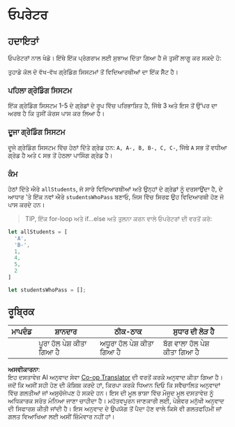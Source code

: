 <!--
CO_OP_TRANSLATOR_METADATA:
{
  "original_hash": "bf62b82567e6f9bdf4abda9ae0ccb64a",
  "translation_date": "2025-08-25T21:38:30+00:00",
  "source_file": "2-js-basics/3-making-decisions/assignment.md",
  "language_code": "pa"
}
-->
# ਓਪਰੇਟਰ

## ਹਦਾਇਤਾਂ

ਓਪਰੇਟਰਾਂ ਨਾਲ ਖੇਡੋ। ਇੱਥੇ ਇੱਕ ਪ੍ਰੋਗਰਾਮ ਲਈ ਸੁਝਾਅ ਦਿੱਤਾ ਗਿਆ ਹੈ ਜੋ ਤੁਸੀਂ ਲਾਗੂ ਕਰ ਸਕਦੇ ਹੋ:

ਤੁਹਾਡੇ ਕੋਲ ਦੋ ਵੱਖ-ਵੱਖ ਗ੍ਰੇਡਿੰਗ ਸਿਸਟਮਾਂ ਤੋਂ ਵਿਦਿਆਰਥੀਆਂ ਦਾ ਇੱਕ ਸੈੱਟ ਹੈ।

### ਪਹਿਲਾ ਗ੍ਰੇਡਿੰਗ ਸਿਸਟਮ

ਇੱਕ ਗ੍ਰੇਡਿੰਗ ਸਿਸਟਮ 1-5 ਦੇ ਗ੍ਰੇਡਾਂ ਦੇ ਰੂਪ ਵਿੱਚ ਪਰਿਭਾਸ਼ਿਤ ਹੈ, ਜਿੱਥੇ 3 ਅਤੇ ਇਸ ਤੋਂ ਉੱਪਰ ਦਾ ਅਰਥ ਹੈ ਕਿ ਤੁਸੀਂ ਕੋਰਸ ਪਾਸ ਕਰ ਲਿਆ ਹੈ।

### ਦੂਜਾ ਗ੍ਰੇਡਿੰਗ ਸਿਸਟਮ

ਦੂਜੇ ਗ੍ਰੇਡਿੰਗ ਸਿਸਟਮ ਵਿੱਚ ਹੇਠਾਂ ਦਿੱਤੇ ਗ੍ਰੇਡ ਹਨ: `A, A-, B, B-, C, C-`, ਜਿੱਥੇ `A` ਸਭ ਤੋਂ ਵਧੀਆ ਗ੍ਰੇਡ ਹੈ ਅਤੇ `C` ਸਭ ਤੋਂ ਹੇਠਲਾ ਪਾਸਿੰਗ ਗ੍ਰੇਡ ਹੈ।

### ਕੰਮ

ਹੇਠਾਂ ਦਿੱਤੇ ਐਰੇ `allStudents`, ਜੋ ਸਾਰੇ ਵਿਦਿਆਰਥੀਆਂ ਅਤੇ ਉਨ੍ਹਾਂ ਦੇ ਗ੍ਰੇਡਾਂ ਨੂੰ ਦਰਸਾਉਂਦਾ ਹੈ, ਦੇ ਆਧਾਰ 'ਤੇ ਇੱਕ ਨਵਾਂ ਐਰੇ `studentsWhoPass` ਬਣਾਓ, ਜਿਸ ਵਿੱਚ ਸਿਰਫ ਉਹ ਵਿਦਿਆਰਥੀ ਹੋਣ ਜੋ ਪਾਸ ਕਰਦੇ ਹਨ।

> TIP, ਇੱਕ for-loop ਅਤੇ if...else ਅਤੇ ਤੁਲਨਾ ਕਰਨ ਵਾਲੇ ਓਪਰੇਟਰਾਂ ਦੀ ਵਰਤੋਂ ਕਰੋ:

```javascript
let allStudents = [
  'A',
  'B-',
  1,
  4,
  5,
  2
]

let studentsWhoPass = [];
```

## ਰੂਬ੍ਰਿਕ

| ਮਾਪਦੰਡ | ਸ਼ਾਨਦਾਰ                        | ਠੀਕ-ਠਾਕ                      | ਸੁਧਾਰ ਦੀ ਲੋੜ ਹੈ               |
| -------- | ------------------------------ | ----------------------------- | ------------------------------- |
|          | ਪੂਰਾ ਹੱਲ ਪੇਸ਼ ਕੀਤਾ ਗਿਆ ਹੈ      | ਅਧੂਰਾ ਹੱਲ ਪੇਸ਼ ਕੀਤਾ ਗਿਆ ਹੈ   | ਬੱਗ ਵਾਲਾ ਹੱਲ ਪੇਸ਼ ਕੀਤਾ ਗਿਆ ਹੈ |

**ਅਸਵੀਕਾਰਨਾ**:  
ਇਹ ਦਸਤਾਵੇਜ਼ AI ਅਨੁਵਾਦ ਸੇਵਾ [Co-op Translator](https://github.com/Azure/co-op-translator) ਦੀ ਵਰਤੋਂ ਕਰਕੇ ਅਨੁਵਾਦ ਕੀਤਾ ਗਿਆ ਹੈ। ਜਦੋਂ ਕਿ ਅਸੀਂ ਸਹੀ ਹੋਣ ਦੀ ਕੋਸ਼ਿਸ਼ ਕਰਦੇ ਹਾਂ, ਕਿਰਪਾ ਕਰਕੇ ਧਿਆਨ ਦਿਓ ਕਿ ਸਵੈਚਾਲਿਤ ਅਨੁਵਾਦਾਂ ਵਿੱਚ ਗਲਤੀਆਂ ਜਾਂ ਅਸੁਚੱਜੇਪਣ ਹੋ ਸਕਦੇ ਹਨ। ਇਸ ਦੀ ਮੂਲ ਭਾਸ਼ਾ ਵਿੱਚ ਮੌਜੂਦ ਮੂਲ ਦਸਤਾਵੇਜ਼ ਨੂੰ ਅਧਿਕਾਰਕ ਸਰੋਤ ਮੰਨਿਆ ਜਾਣਾ ਚਾਹੀਦਾ ਹੈ। ਮਹੱਤਵਪੂਰਨ ਜਾਣਕਾਰੀ ਲਈ, ਪੇਸ਼ੇਵਰ ਮਨੁੱਖੀ ਅਨੁਵਾਦ ਦੀ ਸਿਫਾਰਸ਼ ਕੀਤੀ ਜਾਂਦੀ ਹੈ। ਇਸ ਅਨੁਵਾਦ ਦੇ ਉਪਯੋਗ ਤੋਂ ਪੈਦਾ ਹੋਣ ਵਾਲੇ ਕਿਸੇ ਵੀ ਗਲਤਫਹਿਮੀ ਜਾਂ ਗਲਤ ਵਿਆਖਿਆ ਲਈ ਅਸੀਂ ਜ਼ਿੰਮੇਵਾਰ ਨਹੀਂ ਹਾਂ।